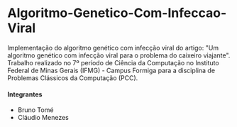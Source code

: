 # Algoritmo-Genetico-Com-Infeccao-Viral
Implementação do algoritmo genético com infecção viral do artigo: "Um algoritmo genético com infecção viral para o problema do caixeiro viajante". Trabalho realizado no 7º período de Ciência da Computação no Instituto Federal de Minas Gerais (IFMG) - Campus Formiga para a disciplina de Problemas Clássicos da Computação (PCC).

#### Integrantes
- Bruno Tomé
- Cláudio Menezes
